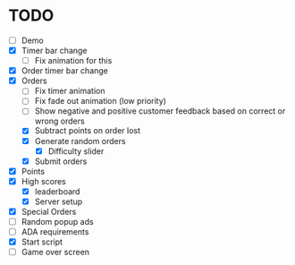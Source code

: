 # TODO

- [ ] Demo
- [x] Timer bar change
  - [ ] Fix animation for this
- [x] Order timer bar change
- [x] Orders
  - [ ] Fix timer animation
  - [ ] Fix fade out animation (low priority)
  - [ ] Show negative and positive customer feedback based on correct or wrong orders
  - [x] Subtract points on order lost 
  - [x] Generate random orders
    - [x] Difficulty slider 
  - [x] Submit orders
- [x] Points
- [x] High scores
  - [x] leaderboard
  - [x] Server setup
- [x] Special Orders
- [ ] Random popup ads
- [ ] ADA requirements
- [x] Start script
- [ ] Game over screen
